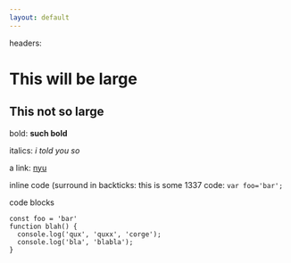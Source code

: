 ```yaml
---
layout: default
---
```


headers:

# This will be large

## This not so large

bold:
__such bold__

italics:
_i told you so_

a link:
[nyu](http://www.nyu.edu)

inline code (surround in backticks:
this is some 1337 code: `var foo='bar';`

code blocks

```
const foo = 'bar'
function blah() {
  console.log('qux', 'quxx', 'corge');
  console.log('bla', 'blabla');
}
```

